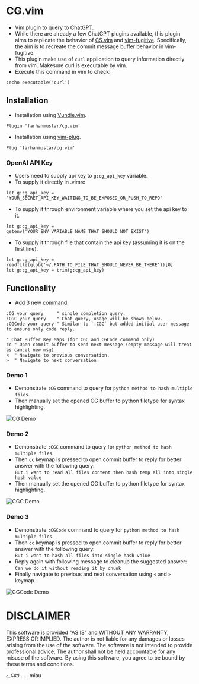 # CG.vim
* Vim plugin to query to [ChatGPT](https://chat.openai.com/). 
* While there are already a few ChatGPT plugins available, this plugin aims to replicate the behavior of [CS.vim](https://github.com/farhanmustar/CS.vim) and [vim-fugitive](https://github.com/tpope/vim-fugitive). Specifically, the aim is to recreate the commit message buffer behavior in vim-fugitive.
* This plugin make use of ```curl``` application to query information directly from vim. Makesure curl is executable by vim.
* Execute this command in vim to check:
```vim
:echo executable('curl')
```

## Installation
* Installation using [Vundle.vim](https://github.com/VundleVim/Vundle.vim).
```vim
Plugin 'farhanmustar/cg.vim'
```

* Installation using [vim-plug](https://github.com/junegunn/vim-plug).
```vim
Plug 'farhanmustar/cg.vim'
```

### OpenAI API Key
* Users need to supply api key to `g:cg_api_key` variable.
* To supply it directly in .vimrc
```vim
let g:cg_api_key = 'YOUR_SECRET_API_KEY_WAITING_TO_BE_EXPOSED_OR_PUSH_TO_REPO'
```

* To supply it through environment variable where you set the api key to it.
```vim
let g:cg_api_key = getenv('YOUR_ENV_VARIABLE_NAME_THAT_SHOULD_NOT_EXIST')
```

* To supply it through file that contain the api key (assuming it is on the first line). 
```vim
let g:cg_api_key = readfile(glob('~/.PATH_TO_FILE_THAT_SHOULD_NEVER_BE_THERE'))[0]
let g:cg_api_key = trim(g:cg_api_key)
```

## Functionality
* Add 3 new command:
```vim
:CG your query     " single completion query.
:CGC your query    " Chat query, usage will be shown below.
:CGCode your query " Similar to `:CGC` but added initial user message to ensure only code reply.

" Chat Buffer Key Maps (for CGC and CGCode command only).
cc " Open commit buffer to send next message (empty message will treat as cancel new msg)
<  " Navigate to previous conversation.
>  " Navigate to next conversation
```

### Demo 1
* Demonstrate `:CG` command to query for `python method to hash multiple files`.
* Then manually set the opened CG buffer to python filetype for syntax highlighting.
<img src="https://github.com/farhanmustar/cg.vim/wiki/cg_promp.gif" alt="CG Demo" />

### Demo 2
* Demonstrate `:CGC` command to query for `python method to hash multiple files`.
* Then `cc` keymap is pressed to open commit buffer to reply for better answer with the following query:<br>
  `But i want to read all files content then hash temp all into single hash value`
* Then manually set the opened CG buffer to python filetype for syntax highlighting.
<img src="https://github.com/farhanmustar/cg.vim/wiki/cgc_chat.gif" alt="CGC Demo" />

### Demo 3
* Demonstrate `:CGCode` command to query for `python method to hash multiple files`.
* Then `cc` keymap is pressed to open commit buffer to reply for better answer with the following query:<br>
  `But i want to hash all files into single hash value`
* Reply again with following message to cleanup the suggested answer:<br>
  `Can we do it without reading it by chunk`
* Finally navigate to previous and next conversation using `<` and `>` keymap.
<img src="https://github.com/farhanmustar/cg.vim/wiki/cgcode_chat.gif" alt="CGCode Demo" />


# DISCLAIMER

This software is provided "AS IS" and WITHOUT ANY WARRANTY, EXPRESS OR IMPLIED. The author is not liable for any damages or losses arising from the use of the software. The software is not intended to provide professional advice. The author shall not be held accountable for any misuse of the software. By using this software, you agree to be bound by these terms and conditions.

ᓚᘏᗢ . . . miau
